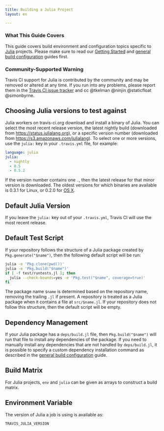 ```yaml
---
title: Building a Julia Project
layout: en

---
```


### What This Guide Covers

This guide covers build environment and configuration topics specific to
[Julia](http://julialang.org) projects. Please make sure to read our
[Getting Started](/user/getting-started/) and
[general build configuration](/user/customizing-the-build/) guides first.

### Community-Supported Warning

Travis CI support for Julia is contributed by the community and may be removed
or altered at any time. If you run into any problems, please report them in the
[Travis CI issue tracker](https://github.com/travis-ci/travis-ci/issues/new?labels=julia)
and cc @tkelman @ninjin @staticfloat @simonbyrne.

## Choosing Julia versions to test against

Julia workers on travis-ci.org download and install a binary of Julia.
You can select the most recent release version, the latest nightly build
(downloaded from <https://status.julialang.org>), or a specific version number
(downloaded from <https://s3.amazonaws.com/julialang>). To select one or more
versions, use the `julia:` key in your `.travis.yml` file, for example:

```yaml
language: julia
julia:
  - nightly
  - 0.5
  - 0.5.2
```

If the version number contains one `.`, then the latest release for that minor version
is downloaded. The oldest versions for which binaries are available is 0.3.1 for Linux,
or 0.2.0 for [OS X](/user/multi-os/).

## Default Julia Version

If you leave the `julia:` key out of your `.travis.yml`, Travis CI will use
the most recent release.

## Default Test Script

If your repository follows the structure of a Julia package created by
`Pkg.generate("$name")`, then the following default script will be run:

```bash
julia -e 'Pkg.clone(pwd())'
julia -e 'Pkg.build("$name")'
if [ -f test/runtests.jl ]; then
  julia --check-bounds=yes -e 'Pkg.test("$name", coverage=true)'
fi
```

The package name `$name` is determined based on the repository name, removing
the trailing `.jl` if present. A repository is treated as a Julia package when
it contains a file at `src/$name.jl`. If your repository does not follow this
structure, then the default script will be empty.

## Dependency Management

If your Julia package has a `deps/build.jl` file, then `Pkg.build("$name")`
will run that file to install any dependencies of the package. If you need
to manually install any dependencies that are not handled by `deps/build.jl`,
it is possible to specify a custom dependency installation command as described
in the [general build configuration](/user/customizing-the-build/) guide.

## Build Matrix

For Julia projects, `env` and `julia` can be given as arrays
to construct a build matrix.

## Environment Variable

The version of Julia a job is using is available as:

```
TRAVIS_JULIA_VERSION
```
